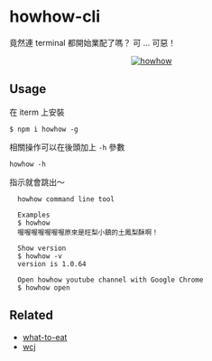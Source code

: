 # howhow-cli
竟然連 terminal 都開始業配了嗎？ 可 ... 可惡！


<p align="center">
  <a target="_blank" href="https://github.com/WeiChiaChang/howhow-cli">
    <img alt="howhow" src="https://i.imgur.com/6ImP8Ff.gif">
  </a>
</p>

## Usage

在 iterm 上安裝
```shell
$ npm i howhow -g
```

相關操作可以在後頭加上 `-h` 參數
```shell
howhow -h
```

指示就會跳出～
```shell
  howhow command line tool

  Examples
  $ howhow
  喔喔喔喔喔喔喔原來是旺梨小鎮的土鳳梨酥啊！

  Show version
  $ howhow -v
  version is 1.0.64

  Open howhow youtube channel with Google Chrome
  $ howhow open
```

## Related
- [what-to-eat](https://github.com/WeiChiaChang/what-to-eat)
- [wcj](https://github.com/jaywcjlove/wcj)
